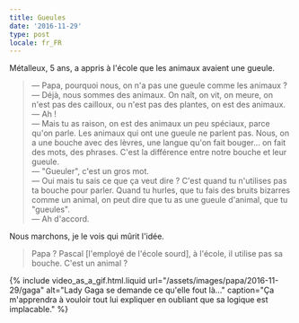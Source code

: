 ```yaml
---
title: Gueules
date: '2016-11-29'
type: post
locale: fr_FR
---
```


Métalleux, 5 ans, a appris à l'école que les animaux avaient une gueule.

<!-- more -->

> — Papa, pourquoi nous, on n'a pas une gueule comme les animaux ?  
> — Déjà, nous sommes des animaux. On naît, on vit, on meure, on n'est pas des cailloux, ou n'est pas des plantes, on est des animaux.  
> — Ah !  
> — Mais tu as raison, on est des animaux un peu spéciaux, parce qu'on parle. Les animaux qui ont une gueule ne parlent pas. Nous, on a une bouche avec des lèvres, une langue qu'on fait bouger… on fait des mots, des phrases. C'est la différence entre notre bouche et leur gueule.  
> — "Gueuler", c'est un gros mot.  
> — Oui mais tu sais ce que ça veut dire ? C'est quand tu n'utilises pas ta bouche pour parler. Quand tu hurles, que tu fais des bruits bizarres comme un animal, on peut dire que tu as une gueule d'animal, que tu "gueules".  
> — Ah d'accord.

Nous marchons, je le vois qui mûrit l'idée.

> Papa ? Pascal [l'employé de l'école sourd], à l'école, il utilise pas sa bouche. C'est un animal ?

{% include video_as_a_gif.html.liquid
url="/assets/images/papa/2016-11-29/gaga"
alt="Lady Gaga se demande ce qu'elle fout là…"
caption="Ça m'apprendra à vouloir tout lui expliquer en oubliant que sa logique est implacable."
%}
